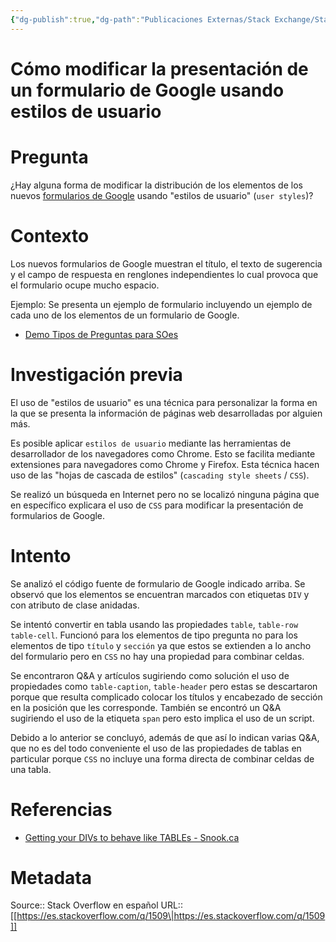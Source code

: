 ```yaml
---
{"dg-publish":true,"dg-path":"Publicaciones Externas/Stack Exchange/Stack Overflow en español/es.stackoverflow.com-1509.md","permalink":"/publicaciones-externas/stack-exchange/stack-overflow-en-espanol/es-stackoverflow-com-1509/","title":"Cómo modificar la presentación de un formulario de Google usando estilos de usuario","hide":true,"noteIcon":"\"0\"","created":"2024-04-03T12:49:10.504-06:00","updated":"2024-04-05T16:43:48.360-06:00"}
---
```


# Cómo modificar la presentación de un formulario de Google usando estilos de usuario

# Pregunta
¿Hay alguna forma de modificar la distribución de los elementos de los nuevos [formularios de Google](https://www.google.com/intl/es-419/forms/about/) usando "estilos de usuario" (`user styles`)?

# Contexto
Los nuevos formularios de Google muestran el título, el texto de sugerencia y el campo de respuesta en renglones independientes lo cual provoca que el formulario ocupe mucho espacio.

Ejemplo:
Se presenta un ejemplo de formulario incluyendo un ejemplo de cada uno de los elementos de un formulario de Google.

- [Demo Tipos de Preguntas para SOes]( https://docs.google.com/forms/d/10h02pG3B_WpTOmd5-d0a3theMjdoVFf9m-3_2WW5A0w/viewform)

# Investigación previa
El uso de "estilos de usuario" es una técnica para personalizar la forma en la que se presenta la información de páginas web desarrolladas por alguien más. 

Es posible aplicar `estilos de usuario` mediante las herramientas de desarrollador de los navegadores como Chrome. Esto se facilita mediante extensiones para navegadores como Chrome y Firefox. Esta técnica hacen uso de las "hojas de cascada de estilos" (`cascading style sheets` / `CSS`).

Se realizó un búsqueda en Internet pero no se localizó ninguna página que en específico explicara el uso de `CSS` para modificar la presentación de formularios de Google.

# Intento
Se analizó el código fuente de formulario de Google indicado arriba. Se observó que los elementos se encuentran marcados con etiquetas `DIV` y con atributo de clase anidadas.

Se intentó convertir en tabla usando las propiedades `table`, `table-row` `table-cell`. Funcionó para los elementos de tipo pregunta no para los elementos de tipo `título` y `sección` ya que estos se extienden a lo ancho del formulario pero en `CSS` no hay una propiedad para combinar celdas.

Se encontraron Q&A y artículos sugiriendo como solución el uso de propiedades como `table-caption`, `table-header` pero estas se descartaron porque que resulta complicado colocar los títulos y encabezado de sección en la posición que les corresponde. También se encontró un Q&A sugiriendo el uso de la etiqueta `span` pero esto implica el uso de un script.  

Debido a lo anterior se concluyó, además de que así lo indican varias Q&A, que no es del todo conveniente el uso de las propiedades de tablas en particular porque `CSS` no incluye una forma directa de combinar celdas de una tabla.

# Referencias

- [Getting your DIVs to behave like TABLEs - Snook.ca](http://snook.ca/archives/html_and_css/getting_your_di)

# Metadata
Source:: Stack Overflow en español
URL:: [[https://es.stackoverflow.com/q/1509\|https://es.stackoverflow.com/q/1509]]

